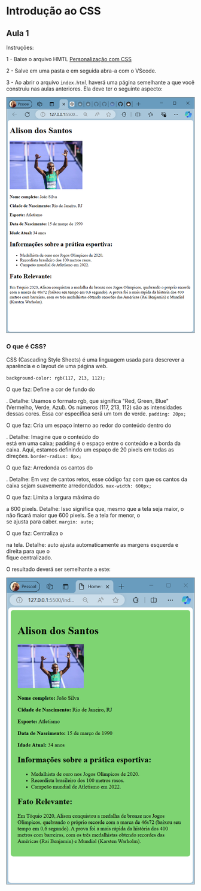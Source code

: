 # Introdução ao CSS


## Aula 1

Instruções:

1 - Baixe o arquivo HMTL <a href="https://github.com/CTInternet/arquivos/blob/main/intro-personalizacao-css.zip" target="_blank">Personalização com CSS</a>


2 - Salve em uma pasta e em seguida abra-a com o VScode.

3 - Ao abrir o arquivo ``index.html`` haverá uma página semelhante a que você construiu nas aulas anteriores. Ela deve ter o seguinte aspecto:

![Alison](img/alison_page.png)

### O que é CSS?

CSS (Cascading Style Sheets) é uma linguagem usada para descrever a aparência e o layout de uma página web. 

``background-color: rgb(117, 213, 112);``

O que faz: Define a cor de fundo do <div>.
Detalhe: Usamos o formato rgb, que significa "Red, Green, Blue" (Vermelho, Verde, Azul). Os números (117, 213, 112) são as intensidades dessas cores. Essa cor específica será um tom de verde.
``padding: 20px;``

O que faz: Cria um espaço interno ao redor do conteúdo dentro do <div>.
Detalhe: Imagine que o conteúdo do <div> está em uma caixa; padding é o espaço entre o conteúdo e a borda da caixa. Aqui, estamos definindo um espaço de 20 pixels em todas as direções.
``border-radius: 8px;``

O que faz: Arredonda os cantos do <div>.
Detalhe: Em vez de cantos retos, esse código faz com que os cantos da caixa sejam suavemente arredondados.
``max-width: 600px;``

O que faz: Limita a largura máxima do <div> a 600 pixels.
Detalhe: Isso significa que, mesmo que a tela seja maior, o <div> não ficará maior que 600 pixels. Se a tela for menor, o <div> se ajusta para caber.
``margin: auto;``

O que faz: Centraliza o <div> na tela.
Detalhe: auto ajusta automaticamente as margens esquerda e direita para que o <div> fique centralizado.

O resultado deverá ser semelhante a este:

![Alison](img/alison_page2.png)